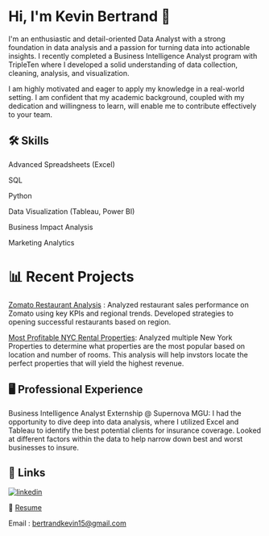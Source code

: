 # Hi, I'm Kevin Bertrand 👋

I'm an enthusiastic and detail-oriented Data Analyst with a strong foundation in data analysis and a passion for turning data into actionable insights. I recently completed a Business Intelligence Analyst program with TripleTen where I developed a solid understanding of data collection, cleaning, analysis, and visualization.

I am highly motivated and eager to apply my knowledge in a real-world setting. I am confident that my academic background, coupled with my dedication and willingness to learn, will enable me to contribute effectively to your team.

## 🛠 Skills
Advanced Spreadsheets (Excel)

SQL

Python

Data Visualization (Tableau, Power BI)

Business Impact Analysis

Marketing Analytics

# 📊 Recent Projects
[Zomato Restaurant Analysis](https://public.tableau.com/views/ZomatoRestaurantAnalysis_17357577152420/TopRatedRestaurants?:language=en-US&:sid=&:redirect=auth&:display_count=n&:origin=viz_share_link) : Analyzed restaurant sales performance on Zomato using key KPIs and regional trends. Developed strategies to opening successful restaurants based on region.

[Most Profitable NYC Rental Properties](https://docs.google.com/spreadsheets/d/1YNtN3UEzDriJdBVPlOJltb9ySOb9sOCu9Ql4CDREHeE/edit?usp=drive_link): Analyzed multiple New York Properties to determine what properties are the most popular based on location and number of rooms. This analysis will help invstors locate the perfect properties that will yield the highest revenue.  

## 🖥️ Professional Experience
Business Intelligence Analyst Externship @ Supernova MGU: I had the opportunity to dive deep into data analysis, where I utilized Excel and Tableau to identify the best potential clients for insurance coverage. Looked at different factors within the data to help narrow down best and worst businesses to insure.

## 🔗 Links
[![linkedin](https://img.shields.io/badge/linkedin-0A66C2?style=for-the-badge&logo=linkedin&logoColor=white)](https://www.linkedin.com/in/kevin-bertrand-610a3683)

📄 [Resume](https://docs.google.com/document/d/1bZqygqbjcYuSkr_FPDv4bR5XerGE2ASdUZu3tSW8SxA/edit?usp=sharing)

Email : bertrandkevin15@gmail.com
